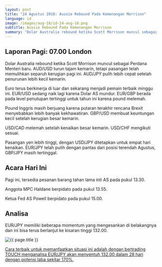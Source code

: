 ```yaml
---
layout: post
title: "24 Agustus 2018: Aussie Rebound Pada Kemenangan Morrison"
language: id
image: /images/aug-18/id-24-aug-18.png
subtitle: Aussie Rebound Pada Kemenangan Morrison
summary: "Dolar Australia rebound ketika Scott Morrison muncul sebagai Perdana Menteri baru. AUD/USD turun tajam kemarin, tetapi pasangan telah memulihkan separuh kerugian pagi ini"
---
```

## Laporan Pagi: 07.00 London

Dolar Australia rebound ketika Scott Morrison muncul sebagai Perdana Menteri baru. AUD/USD turun tajam kemarin, tetapi pasangan telah memulihkan separuh kerugian pagi ini. AUD/JPY pulih lebih cepat setelah penurunan lebih kecil kemarin.

Euro terus berkinerja di luar dan sekarang menjadi pemain terbaik minggu ini. EUR/USD sedang naik lagi karena Dolar AS mundur. EUR/GBP berada pada level penutupan tertinggi untuk tahun ini karena pound melemah.

Pound Inggris masih berjuang karena putaran terakhir rencana Brexit menyebabkan lebih banyak kekhawatiran. GBP/USD membuat keuntungan kecil setelah kerugian besar kemarin.

USD/CAD melemah setelah kenaikan besar kemarin. USD/CHF mengikuti sesuai.

Pasangan yen lebih tinggi, dengan USD/JPY ditetapkan untuk empat hari kenaikan. EUR/JPY telah pulih dengan pantas dari posisi terendah Agustus, GBP/JPY masih tertinggal.

## Acara Hari Ini

Pagi ini, tersedia pesanan barang tahan lama inti AS pada pukul 13.30.

Anggota MPC Haldane berpidato pada pukul 13.55.

Ketua Fed AS Powell berpidato pada pukul 15.00.

## Analisa

EUR/JPY memiliki beberapa momentum yang mengesankan di belakangnya dan ini bisa terus berlanjut ke kisaran tinggi 132.00.

<img src="{{ site.url }}/images/aug-18/id-24-aug-18.png" alt="{{ page.title }}" title="{{ page.title }}">

<a href="%LINK%%currency=USD&market=forex&underlying=frxEURJPY&formname=touchnotouch&duration_units=d&duration_amount=28&expiry_type=duration&amount=10&amount_type=stake&barrier=132" target="_blank">Cara terbaik untuk memanfaatkan situasi ini adalah dengan bertrading TOUCH menganalisa EUR/JPY akan menyentuh 132.00 dalam 28 hari dengan potensi laba sekitar 170%.</a>
